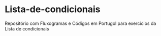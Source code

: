 # Lista-de-condicionais
Repositório com Fluxogramas e Códigos em Portugol para exercícios da Lista de condicionais  
